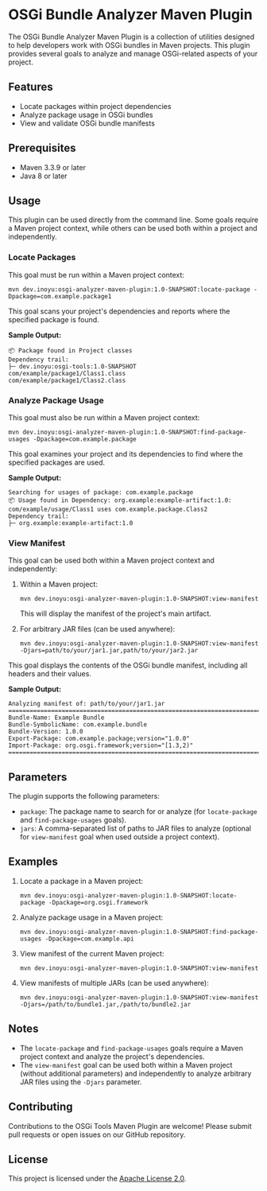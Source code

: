 # OSGi Bundle Analyzer Maven Plugin

The OSGi Bundle Analyzer Maven Plugin is a collection of utilities designed to help developers work with OSGi bundles in Maven projects. This plugin provides several goals to analyze and manage OSGi-related aspects of your project.

## Features

- Locate packages within project dependencies
- Analyze package usage in OSGi bundles
- View and validate OSGi bundle manifests

## Prerequisites

- Maven 3.3.9 or later
- Java 8 or later

## Usage

This plugin can be used directly from the command line. Some goals require a Maven project context, while others can be used both within a project and independently.

### Locate Packages

This goal must be run within a Maven project context:

```shell
mvn dev.inoyu:osgi-analyzer-maven-plugin:1.0-SNAPSHOT:locate-package -Dpackage=com.example.package1
```


This goal scans your project's dependencies and reports where the specified package is found.

**Sample Output:**

```
📦 Package found in Project classes
Dependency trail:
├─ dev.inoyu:osgi-tools:1.0-SNAPSHOT
com/example/package1/Class1.class
com/example/package1/Class2.class
```


### Analyze Package Usage

This goal must also be run within a Maven project context:

```shell
mvn dev.inoyu:osgi-analyzer-maven-plugin:1.0-SNAPSHOT:find-package-usages -Dpackage=com.example.package
```


This goal examines your project and its dependencies to find where the specified packages are used.

**Sample Output:**

```
Searching for usages of package: com.example.package
📦 Usage found in Dependency: org.example:example-artifact:1.0: com/example/usage/Class1 uses com.example.package.Class2
Dependency trail:
├─ org.example:example-artifact:1.0
```


### View Manifest

This goal can be used both within a Maven project context and independently:

1. Within a Maven project:

   ```shell
   mvn dev.inoyu:osgi-analyzer-maven-plugin:1.0-SNAPSHOT:view-manifest
   ```

   This will display the manifest of the project's main artifact.

2. For arbitrary JAR files (can be used anywhere):

   ```shell
   mvn dev.inoyu:osgi-analyzer-maven-plugin:1.0-SNAPSHOT:view-manifest -Djars=path/to/your/jar1.jar,path/to/your/jar2.jar
   ```

This goal displays the contents of the OSGi bundle manifest, including all headers and their values.

**Sample Output:**

```
Analyzing manifest of: path/to/your/jar1.jar
================================================================================
Bundle-Name: Example Bundle
Bundle-SymbolicName: com.example.bundle
Bundle-Version: 1.0.0
Export-Package: com.example.package;version="1.0.0"
Import-Package: org.osgi.framework;version="[1.3,2)"
================================================================================
```


## Parameters

The plugin supports the following parameters:

- `package`: The package name to search for or analyze (for `locate-package` and `find-package-usages` goals).
- `jars`: A comma-separated list of paths to JAR files to analyze (optional for `view-manifest` goal when used outside a project context).

## Examples

1. Locate a package in a Maven project:

   ```shell
   mvn dev.inoyu:osgi-analyzer-maven-plugin:1.0-SNAPSHOT:locate-package -Dpackage=org.osgi.framework
   ```

2. Analyze package usage in a Maven project:

   ```shell
   mvn dev.inoyu:osgi-analyzer-maven-plugin:1.0-SNAPSHOT:find-package-usages -Dpackage=com.example.api
   ```

3. View manifest of the current Maven project:

   ```shell
   mvn dev.inoyu:osgi-analyzer-maven-plugin:1.0-SNAPSHOT:view-manifest
   ```

4. View manifests of multiple JARs (can be used anywhere):

   ```shell
   mvn dev.inoyu:osgi-analyzer-maven-plugin:1.0-SNAPSHOT:view-manifest -Djars=/path/to/bundle1.jar,/path/to/bundle2.jar
   ```

## Notes

- The `locate-package` and `find-package-usages` goals require a Maven project context and analyze the project's dependencies.
- The `view-manifest` goal can be used both within a Maven project (without additional parameters) and independently to analyze arbitrary JAR files using the `-Djars` parameter.

## Contributing

Contributions to the OSGi Tools Maven Plugin are welcome! Please submit pull requests or open issues on our GitHub repository.

## License

This project is licensed under the [Apache License 2.0](LICENSE).